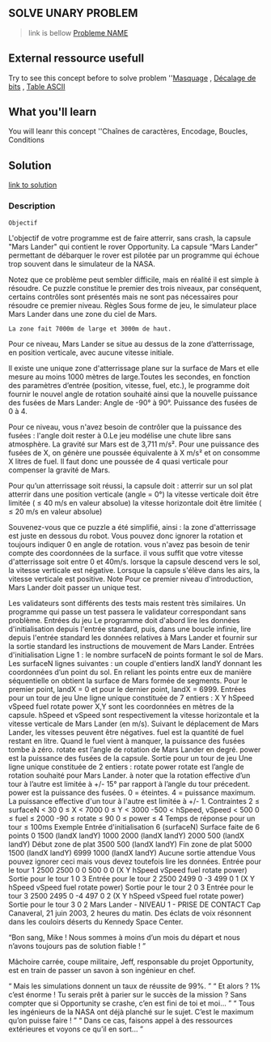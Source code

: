## SOLVE UNARY PROBLEM
 >link is bellow
[Probleme NAME](https://www.codingame.com/training/link)

## External ressource usefull
Try to see this concept before to solve problem
 ''[Masquage](https://fr.wikipedia.org/wiki/Masquage) , [Décalage de bits](https://fr.wikipedia.org/wiki/Op%C3%A9ration_bit_%C3%A0_bit#D.C3.A9calages_de_bit) , [Table ASCII](http://ascii.cl/)

## What you'll learn
You will leanr this concept
 ''Chaînes de caractères, Encodage, Boucles, Conditions

## Solution
[link to solution](./nameOfFile-Solution.js)

### Description

    Objectif
L'objectif de votre programme est de faire atterrir, sans crash, la capsule "Mars Lander" qui contient le rover Opportunity. La capsule “Mars Lander” permettant de débarquer le rover est pilotée par un programme qui échoue trop souvent dans le simulateur de la NASA.

Notez que ce problème peut sembler difficile, mais en réalité il est simple à résoudre. Ce puzzle constitue le premier des trois niveaux, par conséquent, certains contrôles sont présentés mais ne sont pas nécessaires pour résoudre ce premier niveau.
    Règles
Sous forme de jeu, le simulateur place Mars Lander dans une zone du ciel de Mars.

    La zone fait 7000m de large et 3000m de haut.

Pour ce niveau, Mars Lander se situe au dessus de la zone d’atterrissage, en position verticale, avec aucune vitesse initiale.

Il existe une unique zone d'atterrissage plane sur la surface de Mars et elle mesure au moins 1000 mètres de large.Toutes les secondes, en fonction des paramètres d’entrée (position, vitesse, fuel, etc.), le programme doit fournir le nouvel angle de rotation souhaité ainsi que la nouvelle puissance des fusées de Mars Lander:
    Angle de -90° à 90°. Puissance des fusées de 0 à 4.

Pour ce niveau, vous n'avez besoin de contrôler que la puissance des fusées : l'angle doit rester à 0.Le jeu modélise une chute libre sans atmosphère. La gravité sur Mars est de 3,711 m/s². Pour une puissance des fusées de X, on génère une poussée équivalente à X m/s² et on consomme X litres de fuel. Il faut donc une poussée de 4 quasi verticale pour compenser la gravité de Mars.

Pour qu’un atterrissage soit réussi, la capsule doit :
atterrir sur un sol plat
atterrir dans une position verticale (angle = 0°)
la vitesse verticale doit être limitée ( ≤ 40 m/s en valeur absolue)
la vitesse horizontale doit être limitée ( ≤ 20 m/s en valeur absolue)

Souvenez-vous que ce puzzle a été simplifié, ainsi :
la zone d'atterrissage est juste en dessous du robot. Vous pouvez donc ignorer la rotation et toujours indiquer 0 en angle de rotation.
vous n'avez pas besoin de tenir compte des coordonnées de la surface.
il vous suffit que votre vitesse d'atterrissage soit entre 0 et 40m/s.
lorsque la capsule descend vers le sol, la vitesse verticale est négative. Lorsque la capsule s'élève dans les airs, la vitesse verticale est positive.
    Note
Pour ce premier niveau d'introduction, Mars Lander doit passer un unique test.

Les validateurs sont différents des tests mais restent très similaires. Un programme qui passe un test passera le validateur correspondant sans problème.
    Entrées du jeu
Le programme doit d'abord lire les données d'initialisation depuis l'entrée standard, puis, dans une boucle infinie, lire depuis l'entrée standard les données relatives à Mars Lander et fournir sur la sortie standard les instructions de mouvement de Mars Lander.
Entrées d'initialisation
Ligne 1 : le nombre surfaceN de points formant le sol de Mars.
Les surfaceN lignes suivantes : un couple d'entiers landX landY donnant les coordonnées d’un point du sol. En reliant les points entre eux de manière séquentielle on obtient la surface de Mars formée de segments. Pour le premier point, landX = 0 et pour le dernier point, landX = 6999.
Entrées pour un tour de jeu
Une ligne unique constituée de 7 entiers : X Y hSpeed vSpeed fuel rotate power
X,Y sont les coordonnées en mètres de la capsule.
hSpeed et vSpeed sont respectivement la vitesse horizontale et la vitesse verticale de Mars Lander (en m/s). Suivant le déplacement de Mars Lander, les vitesses peuvent être négatives.
fuel est la quantité de fuel restant en litre. Quand le fuel vient à manquer, la puissance des fusées tombe à zéro.
rotate est l’angle de rotation de Mars Lander en degré.
power est la puissance des fusées de la capsule.
Sortie pour un tour de jeu
Une ligne unique constituée de 2 entiers : rotate power
rotate est l’angle de rotation souhaité pour Mars Lander. à noter que la rotation effective d’un tour à l’autre est limitée à +/- 15° par rapport à l’angle du tour précedent.
power est la puissance des fusées. 0 = éteintes. 4 = puissance maximum. La puissance effective d'un tour à l'autre est limitée à +/- 1.
Contraintes
2 ≤ surfaceN < 30
0 ≤ X < 7000
0 ≤ Y < 3000
-500 < hSpeed, vSpeed < 500
0 ≤ fuel ≤ 2000
-90 ≤ rotate ≤ 90
0 ≤ power ≤ 4
Temps de réponse pour un tour ≤ 100ms
Exemple
Entrée d'initialisation
6           (surfaceN) Surface faite de 6 points
0 1500          (landX landY)
1000 2000   (landX landY)
2000 500    (landX landY) Début zone de plat
3500 500    (landX landY) Fin zone de plat
5000 1500   (landX landY)
6999 1000   (landX landY)
Aucune sortie attendue
Vous pouvez ignorer ceci mais vous devez toutefois lire les données.
Entrée pour le tour 1
2500 2500 0 0 500 0 0   (X Y hSpeed vSpeed fuel rotate power)
Sortie pour le tour 1
0 3
Entrée pour le tour 2
2500 2499 0 -3 499 0 1  (X Y hSpeed vSpeed fuel rotate power)
Sortie pour le tour 2
0 3
Entrée pour le tour 3
2500 2495 0 -4 497 0 2  (X Y hSpeed vSpeed fuel rotate power)
Sortie pour le tour 3
0 2
Mars Lander - NIVEAU 1 - PRISE DE CONTACT
Cap Canaveral, 21 juin 2003, 2 heures du matin. Des éclats de voix résonnent dans les couloirs déserts du Kennedy Space Center.
 
“Bon sang, Mike ! Nous sommes à moins d’un mois du départ et nous n’avons toujours pas de solution fiable ! ”
 
Mâchoire carrée, coupe militaire, Jeff, responsable du projet Opportunity, est en train de passer un savon à son ingénieur en chef.

“ Mais les simulations donnent un taux de réussite de 99%. ”
“ Et alors ? 1% c’est énorme ! Tu serais prêt à parier sur le succès de la mission ? Sans compter que si Opportunity se crashe, c’en est fini de toi et moi... ”
“ Tous les ingénieurs de la NASA ont déjà planché sur le sujet. C’est le maximum qu’on puisse faire ! ”
“ Dans ce cas, faisons appel à des ressources extérieures et voyons ce qu’il en sort... ”